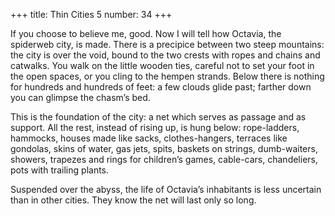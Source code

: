 +++
title: Thin Cities 5
number: 34
+++

If you choose to believe me, good. Now I will tell how Octavia, the spiderweb city, is made. There is a precipice between two steep mountains: the city is over the void, bound to the two crests with ropes and chains and catwalks. You walk on the little wooden ties, careful not to set your foot in the open spaces, or you cling to the hempen strands. Below there is nothing for hundreds and hundreds of feet: a few clouds glide past; farther down you can glimpse the chasm’s bed.

This is the foundation of the city: a net which serves as passage and as support. All the rest, instead of rising up, is hung below: rope-ladders, hammocks, houses made like sacks, clothes-hangers, terraces like gondolas, skins of water, gas jets, spits, baskets on strings, dumb-waiters, showers, trapezes and rings for children’s games, cable-cars, chandeliers, pots with trailing plants.

Suspended over the abyss, the life of Octavia’s inhabitants is less uncertain than in other cities. They know the net will last only so long.